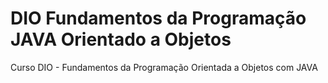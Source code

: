 # DIO Fundamentos da Programação JAVA Orientado a Objetos
Curso DIO - Fundamentos da Programação Orientada a Objetos com JAVA
